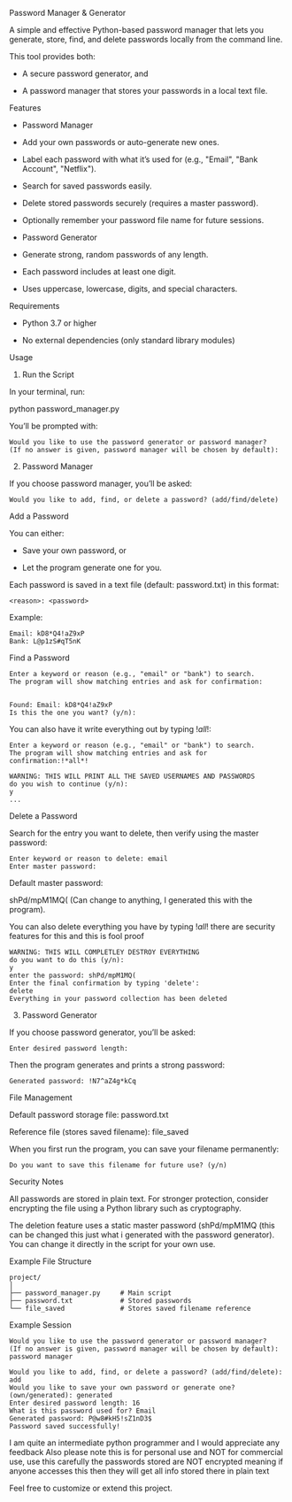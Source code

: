 Password Manager & Generator

A simple and effective Python-based password manager that lets you generate, store, find, and delete passwords locally from the command line.

This tool provides both:

* A secure password generator, and

* A password manager that stores your passwords in a local text file.

Features
* Password Manager

* Add your own passwords or auto-generate new ones.

* Label each password with what it’s used for (e.g., "Email", "Bank Account", "Netflix").

* Search for saved passwords easily.

* Delete stored passwords securely (requires a master password).

* Optionally remember your password file name for future sessions.

* Password Generator

* Generate strong, random passwords of any length.

* Each password includes at least one digit.

* Uses uppercase, lowercase, digits, and special characters.

Requirements

* Python 3.7 or higher

* No external dependencies (only standard library modules)

Usage
1. Run the Script

In your terminal, run:

python password_manager.py


You’ll be prompted with:

```
Would you like to use the password generator or password manager?
(If no answer is given, password manager will be chosen by default):
```

2. Password Manager

If you choose password manager, you’ll be asked:

```
Would you like to add, find, or delete a password? (add/find/delete)
```
Add a Password

You can either:

* Save your own password, or

* Let the program generate one for you.

Each password is saved in a text file (default: password.txt) in this format:

```
<reason>: <password>
```

Example:
```
Email: kD8*Q4!aZ9xP
Bank: L@p1zS#qT5nK
```

Find a Password

```
Enter a keyword or reason (e.g., "email" or "bank") to search.
The program will show matching entries and ask for confirmation:


Found: Email: kD8*Q4!aZ9xP
Is this the one you want? (y/n):
```
You can also have it write everything out by typing !*all*!:
```
Enter a keyword or reason (e.g., "email" or "bank") to search.
The program will show matching entries and ask for confirmation:!*all*!

WARNING: THIS WILL PRINT ALL THE SAVED USERNAMES AND PASSWORDS
do you wish to continue (y/n):
y
...
```

Delete a Password

Search for the entry you want to delete, then verify using the master password:

```
Enter keyword or reason to delete: email
Enter master password:
```

Default master password:

shPd/mpM1MQ( (Can change to anything, I generated this with the program).

You can also delete everything you have by typing !*all*!
there are security features for this and this is fool proof

```
WARNING: THIS WILL COMPLETLEY DESTROY EVERYTHING
do you want to do this (y/n):
y
enter the password: shPd/mpM1MQ(
Enter the final confirmation by typing 'delete':
delete
Everything in your password collection has been deleted
```

3. Password Generator

If you choose password generator, you’ll be asked:

```
Enter desired password length:
```

Then the program generates and prints a strong password:

```
Generated password: !N7^aZ4g*kCq
```

File Management

Default password storage file: password.txt

Reference file (stores saved filename): file_saved

When you first run the program, you can save your filename permanently:

```
Do you want to save this filename for future use? (y/n)
```

Security Notes

All passwords are stored in plain text.
For stronger protection, consider encrypting the file using a Python library such as cryptography.

The deletion feature uses a static master password (shPd/mpM1MQ (this can be changed this just what i generated with the password generator).
You can change it directly in the script for your own use.

Example File Structure
```
project/
│
├── password_manager.py     # Main script
├── password.txt            # Stored passwords
└── file_saved              # Stores saved filename reference
```
Example Session
```
Would you like to use the password generator or password manager?
(If no answer is given, password manager will be chosen by default): password manager

Would you like to add, find, or delete a password? (add/find/delete): add
Would you like to save your own password or generate one? (own/generated): generated
Enter desired password length: 16
What is this password used for? Email
Generated password: P@w8#kH5!sZ1nD3$
Password saved successfully!
```

I am quite an intermediate python programmer and I would appreciate any feedback
Also please note this is for personal use and NOT for commercial use, use this carefully the passwords stored are NOT encrypted meaning if anyone accesses this then they will get all info stored there in plain text

Feel free to customize or extend this project.
